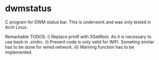 # dwmstatus
C program for DWM status bar. This is underwork and was only tested in Arch Linux.  

Remarkable TODOS: 
i) Replace printf with XSetRoot. As it is necessary to use bash in .xinitrc. 
ii) Present code is only valid for WIFI. Someting similar has to be done for wired network. 
iii) Warning function has to be implemented. 
